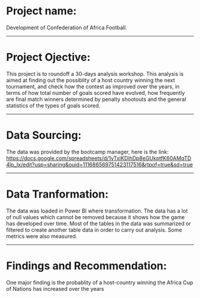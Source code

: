 # Project name:
Development of Confederation of Africa Football.



-------
# Project Ojective:
This project is to roundoff a 30-days analysis workshop.
This analysis is aimed at finding out the possiblity of a host country winning the next tournament, and check how the contest as improved over the years, in terms of how total number of  goals scored have evolved, how frequently are final match winners determined by penalty shootouts and the general statistics of the types of goals scored.


-------
# Data Sourcing: 
The data was provided by the bootcamp manager, here is the link:
https://docs.google.com/spreadsheets/d/1vTxiKDihDp8eGUkptfK60AMqTD4lp_Ix/edit?usp=sharing&ouid=111686569751423117516&rtpof=true&sd=true 



--------
# Data Tranformation: 
The data was loaded in Power BI where transformation. The data has a lot of null values which cannot be removed because it shows how the game has developed over time. Most of the tables in the data was summarized or filtered to create another table data in order to carry out analysis. Some metrics were also measured.



-------
# Findings and Recommendation: 
One major finding is the probablity of a host-country winning the Africa Cup of Nations has increased over the years

